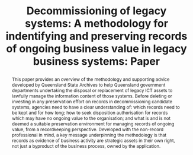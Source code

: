 ---
abstract: "This paper provides an overview of the methodology and supporting advice
  developed by Queensland State Archives to help Queensland government departments
  undertaking the disposal or replacement of legacy ICT assets to lawfully manage
  the information content of those systems. Before deleting or investing in any preservation
  effort on records in decommissioning candidate systems, agencies need to have a
  clear understanding of: which records need to be kept and for how long; how to seek
  disposition authorisation for records which may have no ongoing value to the organisation;
  and what is and is not deemed a suitable preservation environment for managing records
  of ongoing value, from a recordkeeping perspective. Developed with the non-record
  professional in mind, a key message underpinning the methodology is that records
  as evidence of business activity are strategic assets in their own right, not just
  a byproduct of the business process, owned by the application. \n"
creators:
- MacDonald, Ingrid
- Fitzgerald, Neal
- Morris, Anna
- Cunningham, Adrian
date: null
document_url: https://services.phaidra.univie.ac.at/api/object/o:378129/download
grand_parent: iPRES
institutions: []
keywords:
- legacy business systems
- methodology
- disposition
- preservation
landing_page_url: https://phaidra.univie.ac.at/o:378129
language: eng
layout: publication
license: CC BY-NC-SA 3.0 AT
notes_url: null
parent: iPRES 2014
publication_type: paper
size: 348721
slides_url: null
source_name: iPRES
stream_url: null
title: 'Decommissioning of legacy systems: A methodology for indentifying and preserving
  records of ongoing business value in legacy business systems: Paper '
year: 2014
---